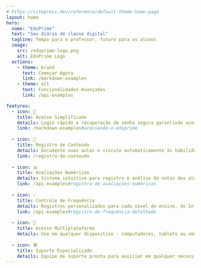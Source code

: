 ```yaml
---
# https://vitepress.dev/reference/default-theme-home-page
layout: home
hero:
  name: "EduPrime"
  text: "Seu diário de classe digital"
  tagline: Tempo para o professor, futuro para os alunos
  image:
    src: /eduprime-logo.png
    alt: EduPrime Logo
  actions:
    - theme: brand
      text: Começar Agora
      link: /markdown-examples
    - theme: alt
      text: Funcionalidades Avançadas
      link: /api-examples

features:
  - icon: 🔐
    title: Acesso Simplificado
    details: Login rápido e recuperação de senha segura garantindo acesso fácil à plataforma
    link: /markdown-examples#acessando-o-eduprime
  
  - icon: 📝
    title: Registro de Conteúdo
    details: Documente suas aulas e vincule automaticamente às habilidades da BNCC
    link: /registro-de-conteudo
    
  - icon: 📊
    title: Avaliações Numéricas
    details: Sistema intuitivo para registro e análise de notas dos alunos
    link: /api-examples#registro-de-avaliações-numéricas
    
  - icon: ✓
    title: Controle de Frequência
    details: Registros personalizados para cada nível de ensino, do Infantil ao Fundamental II
    link: /api-examples#registro-de-frequência-detalhado
    
  - icon: 📱
    title: Acesso Multiplataforma
    details: Use em qualquer dispositivo - computadores, tablets ou smartphones
    
  - icon: 🛠️
    title: Suporte Especializado
    details: Equipe de suporte pronta para auxiliar em qualquer necessidade
---
```


